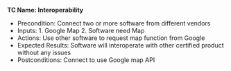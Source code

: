 **TC Name: Interoperability**
* Precondition: Connect two or more software from different vendors
* Inputs: 1. Google Map 2. Software need Map
* Actions: Use other software to request map function from Google
* Expected Results: Software will interoperate with other certified product without any issues 
* Postconditions: Connect to use Google map API
